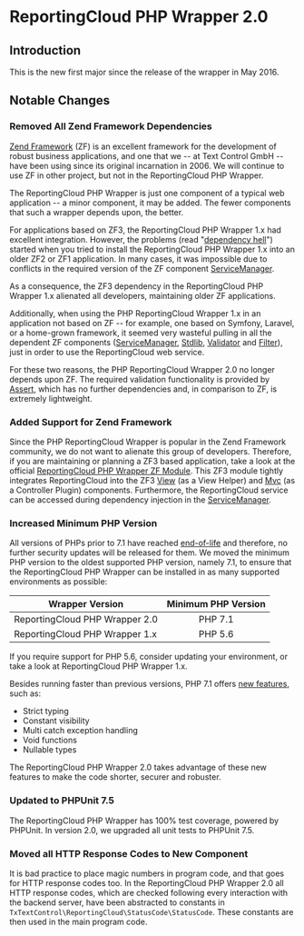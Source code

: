 # ReportingCloud PHP Wrapper 2.0

## Introduction

This is the new first major since the release of the wrapper in May 2016.

## Notable Changes

### Removed All Zend Framework Dependencies

[Zend Framework](https://framework.zend.com/) (ZF) is an excellent framework for the development of robust business applications, and one that we -- at Text Control GmbH -- have been using since its original incarnation in 2006. We will continue to use ZF in other project, but not in the ReportingCloud PHP Wrapper.

The ReportingCloud PHP Wrapper is just one component of a typical web application -- a minor component, it may be added. The fewer components that such a wrapper depends upon, the better.

For applications based on ZF3, the ReportingCloud PHP Wrapper 1.x had excellent integration. However, the problems (read "[dependency hell](https://en.wikipedia.org/wiki/Dependency_hell)") started when you tried to install the ReportingCloud PHP Wrapper 1.x into an older ZF2 or ZF1 application. In many cases, it was impossible due to conflicts in the required version of the ZF component [ServiceManager](https://github.com/zendframework/zend-servicemanager).

As a consequence, the ZF3 dependency in the ReportingCloud PHP Wrapper 1.x alienated all developers, maintaining older ZF applications.

Additionally, when using the PHP ReportingCloud Wrapper 1.x in an application not based on ZF -- for example, one based on Symfony, Laravel, or a home-grown framework, it seemed very wasteful pulling in all the dependent ZF components ([ServiceManager](https://github.com/zendframework/zend-servicemanager), [Stdlib](https://github.com/zendframework/zend-stdlib), [Validator](https://github.com/zendframework/zend-validator) and [Filter](https://github.com/zendframework/zend-filter)), just in order to use the ReportingCloud web service.

For these two reasons, the PHP ReportingCloud Wrapper 2.0 no longer depends upon ZF. The required validation functionality is provided by [Assert](https://github.com/webmozart/assert), which has no further dependencies and, in comparison to ZF, is extremely lightweight.

### Added Support for Zend Framework

Since the PHP ReportingCloud Wrapper is popular in the Zend Framework community, we do not want to alienate this group of developers. Therefore, if you are maintaining or planning a ZF3 based application, take a look at the official [ReportingCloud PHP Wrapper ZF Module](https://github.com/TextControl/txtextcontrol-reportingcloud-php-zf-module). This ZF3 module tightly integrates ReportingCloud into the ZF3 [View](https://github.com/zendframework/zend-view) (as a View Helper) and [Mvc](https://github.com/zendframework/zend-mvc) (as a Controller Plugin) components. Furthermore, the ReportingCloud service can be accessed during dependency injection in the [ServiceManager](https://github.com/zendframework/zend-servicemanager).

### Increased Minimum PHP Version

All versions of PHPs prior to 7.1 have reached [end-of-life](http://php.net/eol.php) and therefore, no further security updates will be released for them. We moved the minimum PHP version to the oldest supported PHP version, namely 7.1, to ensure that the ReportingCloud PHP Wrapper can be installed in as many supported environments as possible:

| Wrapper Version                | Minimum PHP Version |
| ------------------------------ |:-------------------:|
| ReportingCloud PHP Wrapper 2.0 | PHP 7.1             |
| ReportingCloud PHP Wrapper 1.x | PHP 5.6             |

If you require support for PHP 5.6, consider updating your environment, or take a look at ReportingCloud PHP Wrapper 1.x.

Besides running faster than previous versions, PHP 7.1 offers [new features](http://php.net/manual/de/migration71.new-features.php), such as:

- Strict typing
- Constant visibility
- Multi catch exception handling
- Void functions
- Nullable types

The ReportingCloud PHP Wrapper 2.0 takes advantage of these new features to make the code shorter, securer and robuster.

### Updated to PHPUnit 7.5

The ReportingCloud PHP Wrapper has 100% test coverage, powered by PHPUnit. In version 2.0, we upgraded all unit tests to PHPUnit 7.5.

### Moved all HTTP Response Codes to New Component

It is bad practice to place magic numbers in program code, and that goes for HTTP response codes too. In the ReportingCloud PHP Wrapper 2.0 all HTTP response codes, which are checked following every interaction with the backend server, have been abstracted to constants in `TxTextControl\ReportingCloud\StatusCode\StatusCode`. These constants are then used in the main program code.
